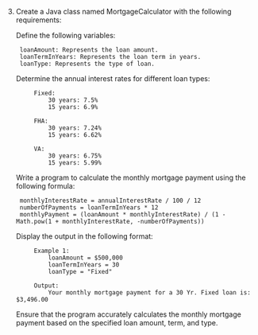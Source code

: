 3. Create a Java class named MortgageCalculator with the following requirements:

    Define the following variables:

        loanAmount: Represents the loan amount.
        loanTermInYears: Represents the loan term in years.
        loanType: Represents the type of loan.

    Determine the annual interest rates for different loan types:

            Fixed:
                30 years: 7.5%
                15 years: 6.9%

            FHA:
                30 years: 7.24%
                15 years: 6.62%

            VA:
                30 years: 6.75%
                15 years: 5.99%

    Write a program to calculate the monthly mortgage payment using the following formula:

        monthlyInterestRate = annualInterestRate / 100 / 12
        numberOfPayments = loanTermInYears * 12
        monthlyPayment = (loanAmount * monthlyInterestRate) / (1 - Math.pow(1 + monthlyInterestRate, -numberOfPayments))


    Display the output in the following format:

            Example 1:
                loanAmount = $500,000
                loanTermInYears = 30
                loanType = "Fixed"

            Output:
                Your monthly mortgage payment for a 30 Yr. Fixed loan is: $3,496.00


    Ensure that the program accurately calculates the monthly mortgage payment based on the
    specified loan amount, term, and type.
